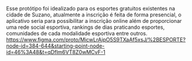 Esse protótipo foi idealizado para os esportes gratuitos existentes na cidade de Suzano, atualmente a inscrição é feita de forma presencial, o aplicativo seria para possibilitar a inscrição online além de proporcionar uma rede social esportiva,
rankings de dias praticando esportes, comunidades de cada modalidade esportiva entre outros.
https://www.figma.com/proto/MicwLrAipO5S9TXaAf5xsJ/%2BESPORTE?node-id=384-644&starting-point-node-id=46%3A48&t=qDflm6VT8Z0wMCvF-1
